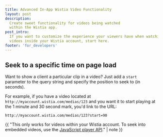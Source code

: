 ```yaml
---
title: Advanced In-App Wistia Video Functionality
layout: post
description: 
  Create sweet functionality for videos being watched 
  within the Wistia app.
post_intro: 
  If you want to customize the experience your viewers have when watching 
  videos inside your Wistia account, start here.
footer: 'for_developers'
---
```


## Seek to a specific time on page load

Want to show a client a particular clip in a video? Just add a `start` 
parameter to the query string and specify the position to seek to (in seconds).

For example, if you have a video located at 
`http://myaccount.wistia.com/medias/123` and you want it to start playing at 
the 1 minute and 30 second mark, you'd link to the URL:
	
<pre><code class="language-vim">http://myaccount.wistia.com/medias/123?start=90</code></pre>

{{ "This only works for videos within your Wistia account. To seek into embedded videos, use the <a href='http://wistia.com/doc/player-api'>JavaScript player API</a>." | note }}
